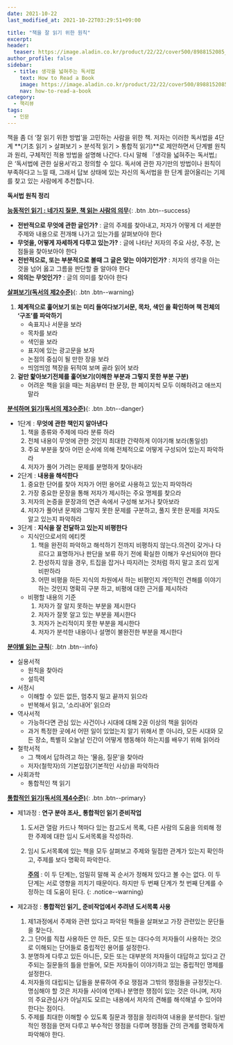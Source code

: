 ```yaml
---
date: 2021-10-22
last_modified_at: 2021-10-22T03:29:51+09:00

title: "책을 잘 읽기 위한 원칙"
excerpt:
header:
  teaser: https://image.aladin.co.kr/product/22/22/cover500/8988152085_2.jpg
author_profile: false
sidebar:
  - title: 생각을 넓혀주는 독서법
    text: How to Read a Book
    image: https://image.aladin.co.kr/product/22/22/cover500/8988152085_2.jpg
    nav: how-to-read-a-book
category:
  - 책리뷰
tags:
  - 인문
---
```

책을 좀 더 ‘잘 읽기 위한 방법’을 고민하는 사람을 위한 책. 저자는 이러한 독서법을 4단계 **(기초 읽기 > 살펴보기 > 분석적 읽기 > 통합적 읽기)**로 제안하면서 단계별 원칙과 원리, 구체적인 적용 방법을 설명해 나간다. 다시 말해 『생각을 넓혀주는 독서법』은 ‘독서법에 관한 실용서’라고 정의할 수 있다. 독서에 관한 자기만의 방법이나 원칙이 부족하다고 느낄 때, 그래서 답보 상태에 있는 자신의 독서법을 한 단계 끌어올리는 기제를 찾고 있는 사람에게 추천합니다.  

**독서법 원칙 정리**

[**능동적인 읽기 : 네가지 질문, 책 읽는 사람의 의무**](#){: .btn .btn--success}

- **전반적으로 무엇에 관한 글인가?** : 글의 주제를 찾아내고, 저자가 어떻게 더 세분한 주제와 내용으로 전개해 나가고 있는가를 살펴보아야 한다
- **무엇을, 어떻게 자세하게 다루고 있는가?** : 글에 나타난 저자의 주요 사상, 주장, 논점들을 찾아보아야 한다
- **전반적으로, 또는 부분적으로 볼때 그 글은 맞는 이야기인가?** : 저자의 생각을 아는 것을 넘어 옳고 그름을 판단할 줄 알아야 한다
- **의의는 무엇인가?** : 글의 의미를 찾아야 한다  



[**살펴보기(독서의 제2수준)**](#){: .btn .btn--warning}

1. **체계적으로 훑어보기 또는 미리 들여다보기서문, 목차, 색인 을 확인하며 책 전체의 ‘구조’를 파악하기**
   - 속표지나 서문을 보라
   - 목차를 보라
   - 색인을 보라
   - 표지에 있는 광고문을 보자
   - 논점의 중심이 될 만한 장을 보라
   - 띄엄띄엄 책장을 뒤적여 보며 골라 읽어 보라
2. **겉만 핥아보기전체를 훑어보기(이해한 부분과 그렇지 못한 부분 구분)**
   - 어려운 책을 읽을 때는 처음부터 한 문장, 한 페이지씩 모두 이해하려고 애쓰지 말라  



[**분석하며 읽기(독서의 제3수준)**](#){: .btn .btn--danger}

- 1단계 : **무엇에 관한 책인지 알아낸다**
  1. 책을 종류와 주제에 따라 분류 하라
  2. 전체 내용이 무엇에 관한 것인지 최대한 간략하게 이야기해 보라(통일성)
  3. 주요 부분을 찾아 어떤 순서에 의해 전체적으로 어떻게 구성되어 있는지 파악하라
  4. 저자가 풀어 가려는 문제를 분명하게 찾아내라
- 2단계 : **내용을 해석한다**
  1. 중요한 단어를 찾아 저자가 어떤 용어로 사용하고 있는지 파악하라
  2. 가장 중요한 문장을 통해 저자가 제시하는 주요 명제를 찾으라
  3. 저자의 논증을 문장과의 연관 속에서 구성해 보거나 찾아보라
  4. 저자가 풀어낸 문제와 그렇지 못한 문제를 구분하고, 풀지 못한 문제를 저자도 알고 있는지 파악하라
- 3단계 : **지식을 잘 전달하고 있는지 비평한다**
  - 지식인으로서의 에티켓
    1. 책을 완전히 파악하고 해석하기 전까지 비평하지 않는다.의견이 갖거나 다르다고 표명하거나 판단을 보류 하기 전에 확실한 이해가 우선되어야 한다
    2. 찬성하지 않을 경우, 트집을 잡거나 따지려는 것처럼 하지 말고 조리 있게 비판하라
    3. 어떤 비평을 하든 지식의 차원에서 하는 비평인지 개인적인 견해를 이야기하는 것인지 명확히 구분 하고, 비평에 대한 근거를 제시하라
  - 비평할 내용의 기준
    1. 저자가 잘 알지 못하는 부분을 제시한다
    2. 저자가 잘못 알고 있는 부분을 제시한다
    3. 저자가 논리적이지 못한 부분을 제시한다
    4. 저자가 분석한 내용이나 설명이 불완전한 부분을 제시한다  



[**분야별 읽는 규칙**](#){: .btn .btn--info}

- 실용서적
  - 원칙을 찾아라
  - 설득력
- 서정시
  - 이해할 수 있든 없든, 멈추지 밀고 끝까지 읽으라
  - 반복해서 읽고, ‘소리내어’ 읽으라
- 역사서적
  - 가능하다면 관심 있는 사건이나 시대에 대해 2권 이상의 책을 읽어라
  - 과거 특정한 곳에서 어떤 일이 있었는지 알기 위해서 뿐 아니라, 모든 시대와 모든 장소, 특별히 오늘날 인간이 어떻게 행동해야 하는지를 배우기 위해 읽어라
- 철학서적
  - 그 책에서 답하려고 하는 ‘물음, 질문’을 찾아라
  - 저자(철학자)의 기본입장(기본적인 사상)을 파악하라
- 사회과학
  - 통합적인 책 읽기  



[**통합적인 읽기(독서의 제4수준)**](#){: .btn .btn--primary}

- 제1과정 : **연구 분야 조사_ 통합적인 읽기 준비작업**
  
  1. 도서관 열람 카드나 책마다 있는 참고도서 목록, 다른 사람의 도움을 의뢰해 정한 주제에 대한 임시 도서목록을 작성하라.
  2. 임시 도서목록에 있는 책을 모두 살펴보고 주제와 밀접한 관계가 있는지 확인하고, 주제를 보다 명확히 파악한다.
  
     **[주의](#)** : 이 두 단계는, 엄밀히 말해 꼭 순서가 정해져 있다고 볼 수는 없다. 이 두 단계는 서로 영향을 끼치기 때문이다. 하지만 두 번째 단계가 첫 번째 단계를 수정하는 데 도움이 된다.
     {: .notice--warning}
- 제2과정 : **통합적인 읽기_ 준비작업에서 추려낸 도서목록 사용**
  1. 제1과정에서 주제와 관련 있다고 파악된 책들을 살펴보고 가장 관련있는 문단들을 찾는다.
  2. 그 단어를 직접 사용하든 안 하든, 모든 또는 대다수의 저자들이 사용하는 것으로 이해되는 단어들로 중립적인 용어를 설정한다.
  3. 분명하게 다루고 있든 아니든, 모든 또는 대부분의 저자들이 대답하고 있다고 간주되는 질문들의 틀을 만들어, 모든 저자들이 이야기하고 있는 중립적인 명제를 설정한다.
  4. 저자들의 대립되는 답들을 분류하여 주요 쟁점과 그밖의 쟁점들을 규정짓는다. 명심해야 할 것은 저자들 사이에 언제나 분명한 쟁점이 있는 것은 아니며, 저자의 주요관심사가 아닐지도 모르는 내용에서 저자의 견해를 해석해낼 수 있어야 한다는 점이다.
  5. 주제를 최대한 이해할 수 있도록 질문과 쟁점을 정리하여 내용을 분석한다. 일반적인 쟁점을 먼저 다루고 부수적인 쟁점을 다루며 쟁점들 간의 관계를 명확하게 파악해야 한다.